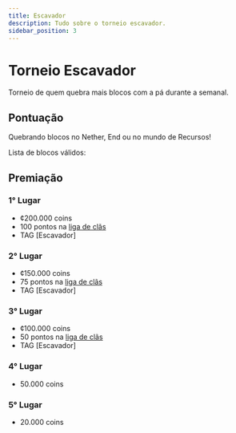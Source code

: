 ```yaml
---
title: Escavador
description: Tudo sobre o torneio escavador.
sidebar_position: 3
---
```


# Torneio Escavador

Torneio de quem quebra mais blocos com a pá durante a semanal.

## Pontuação

Quebrando blocos no Nether, End ou no mundo de Recursos!

Lista de blocos válidos:

## Premiação

### 1° Lugar

- ¢200.000 coins
- 100 pontos na [liga de clãs](https://armamc.com/liga)
- TAG [Escavador]

### 2° Lugar

- ¢150.000 coins
- 75 pontos na [liga de clãs](https://armamc.com/liga)
- TAG [Escavador]

### 3° Lugar

- ¢100.000 coins
- 50 pontos na [liga de clãs](https://armamc.com/liga)
- TAG [Escavador]

### 4° Lugar

- 50.000 coins

### 5° Lugar

- 20.000 coins